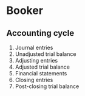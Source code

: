 # Booker

## Accounting cycle

1. Journal entries
1. Unadjusted trial balance
1. Adjusting entries
1. Adjusted trial balance
1. Financial statements
1. Closing entries
1. Post-closing trial balance
